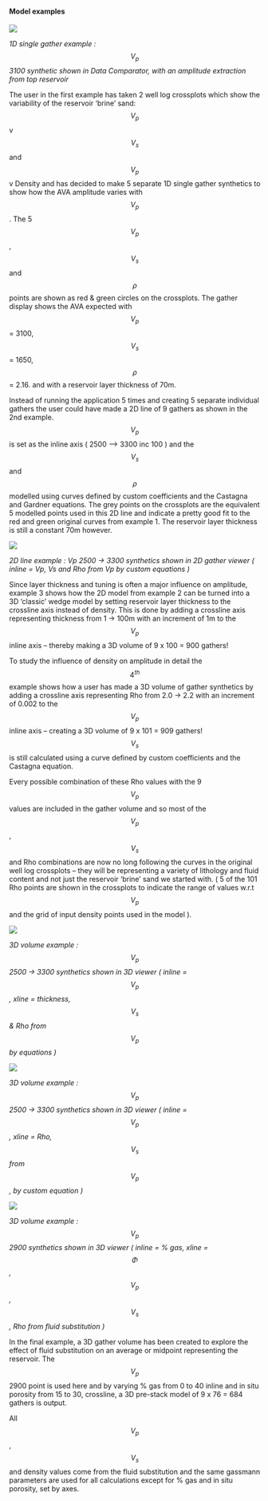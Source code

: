 #### Model examples 

![](/assets/020_Interpretation.PNG)

_1D single gather example : $$V_p$$ 3100 synthetic shown in Data Comparator, with an amplitude extraction from top reservoir_

The user in the first example has taken 2 well log crossplots which show the variability of the reservoir ‘brine’ sand:  $$V_p$$ v $$V_s$$  and $$V_p$$ v Density and has decided to make 5 separate 1D single gather synthetics to show how the AVA amplitude varies with $$V_p$$. The 5 $$V_p$$, $$V_s$$ and $$\rho$$ points are shown as red & green circles on the crossplots. The gather display shows the AVA expected with $$V_p$$ = 3100, $$V_s$$ = 1650, $$\rho$$ = 2.16. and with a reservoir layer thickness of 70m.

Instead of running the application 5 times and creating 5 separate individual gathers the user could have made a 2D line of 9 gathers as shown in the 2nd example. $$V_p$$ is set as the inline axis ( 2500 –> 3300 inc 100 ) and the $$V_s$$ and $$\rho$$ modelled using curves defined by custom coefficients and the Castagna and Gardner equations. The grey points on the crossplots are the equivalent 5 modelled points used in this 2D line and indicate a pretty good fit to the red and green original curves from example 1. The reservoir layer thickness is still a constant 70m however.

![](/assets/021_Interpretation.PNG)

_2D line example : Vp 2500 → 3300 synthetics shown in 2D gather viewer 
( inline = Vp,  Vs and Rho from Vp by custom equations )_


Since layer thickness and tuning is often a major influence on amplitude, example 3 shows how the 2D model from example 2 can be turned into a 3D ‘classic’ wedge model by setting reservoir layer thickness to the crossline axis instead of density. This is done by adding a crossline axis representing thickness from 1 -> 100m with an increment of 1m to the $$V_p$$ inline axis – thereby making a 3D volume of 9 x 100 = 900 gathers!

To study the influence of density on amplitude in detail the $$4^{th}$$ example shows how a user has made a 3D volume of gather synthetics by adding a crossline axis representing Rho from 2.0 -> 2.2 with an increment of 0.002 to the $$V_p$$ inline axis – creating a 3D volume of 9 x 101 = 909 gathers! $$V_s$$ is still calculated using a curve defined by custom coefficients and the Castagna equation. 

Every possible combination of these Rho values with the 9 $$V_p$$ values are included in the gather volume and so most of the $$V_p$$, $$V_s$$ and Rho combinations are now no long following the curves in the original well log crossplots – they will be representing a variety of lithology and fluid content and not just the reservoir ‘brine’ sand we started with. ( 5 of the 101 Rho points are shown in the crossplots to indicate the range of values w.r.t $$V_p$$ and the grid of input density points used in the model ).  

![](/assets/022_Interpretation.PNG)

_3D volume example : $$V_p$$ 2500 → 3300 synthetics shown in 3D viewer
( inline = $$V_p$$,  xline = thickness, $$V_s$$ & Rho from $$V_p$$ by equations )_


![](/assets/023_Interpretation.PNG)

_3D volume example : $$V_p$$ 2500 → 3300 synthetics shown in 3D viewer
( inline = $$V_p$$,  xline = Rho, $$V_s$$ from $$V_p$$, by custom equation )_


![](/assets/024_Interpretation.PNG)

_3D volume example : $$V_p$$ 2900 synthetics shown in 3D viewer
( inline = % gas,  xline = $$\Phi$$,  $$V_p$$, $$V_s$$, Rho from fluid substitution )_


In the final example, a 3D gather volume has been created to explore the effect of fluid substitution on an average or midpoint representing the reservoir. The $$V_p$$ 2900 point is used here and by varying % gas from 0 to 40 inline and in situ porosity from 15 to 30, crossline, a 3D pre-stack model of  9 x 76 = 684 gathers is output. 

All $$V_p$$, $$V_s$$ and density values come from the fluid substitution and the same gassmann parameters are used for all calculations except for % gas and in situ porosity, set by axes.


